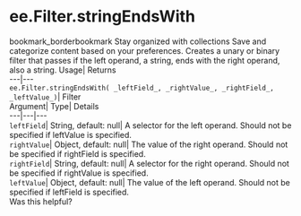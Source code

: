 
#  ee.Filter.stringEndsWith 
bookmark_borderbookmark Stay organized with collections  Save and categorize content based on your preferences.
Creates a unary or binary filter that passes if the left operand, a string, ends with the right operand, also a string. 
Usage| Returns  
---|---  
`ee.Filter.stringEndsWith( _leftField_, _rightValue_, _rightField_, _leftValue_)`| Filter  
Argument| Type| Details  
---|---|---  
`leftField`| String, default: null| A selector for the left operand. Should not be specified if leftValue is specified.  
`rightValue`| Object, default: null| The value of the right operand. Should not be specified if rightField is specified.  
`rightField`| String, default: null| A selector for the right operand. Should not be specified if rightValue is specified.  
`leftValue`| Object, default: null| The value of the left operand. Should not be specified if leftField is specified.  
Was this helpful?
